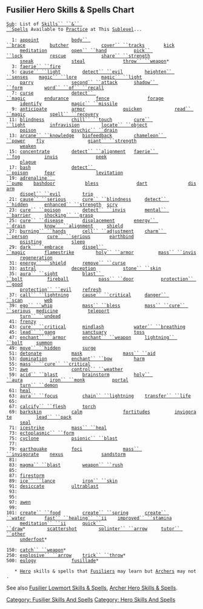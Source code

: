 ## Fusilier Hero Skills & Spells Chart

[`Sub`](Sublevel "wikilink")`: List of `[`Skills`` ``&`` ``Spells`](:Category:_Skills_And_Spells "wikilink")` Available to `[`Practice`](Practice "wikilink")` at This `[`Sublevel`](Sublevel "wikilink")`...`  
  
`  1: `[`appoint`](Appoint "wikilink")`            `[`body`` ``brace`](Body_Brace "wikilink")`         `[`butcher`](Butcher "wikilink")`            `[`cover`` ``tracks`](Cover_Tracks "wikilink")`       `[`kick`](Kick "wikilink")  
`     `[`meditation`](Meditation "wikilink")`         `[`open`` ``hand`](Open_Hand "wikilink")`          `[`pick`` ``lock`](Pick_Lock "wikilink")`          `[`rescue`](Rescue "wikilink")`             `[`share`` ``strength`](Share_Strength "wikilink")  
`     `[`sneak`](Sneak "wikilink")`              `[`steal`](Steal "wikilink")`              `[`throw`` ``weapon`](Throw_Weapon "wikilink")`*`  
`  3: `[`faerie`` ``fire`](Faerie_Fire "wikilink")  
`  5: `[`cause`` ``light`](Cause_Light "wikilink")`        `[`detect`` ``evil`](Detect_Evil "wikilink")`        `[`heighten`` ``senses`](Heighten_Senses "wikilink")`    `[`magic`` ``lore`](Magic_Lore "wikilink")`         `[`magic`` ``light`](Magic_Light "wikilink")  
`     `[`parry`](Parry "wikilink")`              `[`second`` ``attack`](Second_Attack "wikilink")`      `[`shadow`` ``form`](Shadow_Form "wikilink")`        `[`word`` ``of`` ``recall`](Word_Of_Recall "wikilink")  
`  7: `[`curse`](Curse "wikilink")`              `[`detect`` ``magic`](Detect_Magic "wikilink")`       `[`endurance`](Endurance "wikilink")`          `[`fence`](Fence "wikilink")`              `[`forage`](Forage "wikilink")  
`     `[`identify`](Identify_(spell) "wikilink")`           `[`magic`` ``missile`](Magic_Missile "wikilink")  
`  9: `[`anticipate`](Anticipate "wikilink")`         `[`armor`](Armor_(spell) "wikilink")`              `[`quicken`](Quicken "wikilink")`            `[`read`` ``magic`](Read_Magic "wikilink")`         `[`spell`` ``recovery`](Spell_Recovery "wikilink")  
` 11: `[`blindness`](Blindness "wikilink")`          `[`chill`` ``touch`](Chill_Touch "wikilink")`        `[`cure`` ``light`](Cure_Light "wikilink")`         `[`infravision`](Infravision "wikilink")`        `[`locate`` ``object`](Locate_Object "wikilink")  
`     `[`poison`](Poison_(spell) "wikilink")`             `[`psychic`` ``drain`](Psychic_Drain "wikilink")  
` 13: `[`arcane`` ``knowledge`](Arcane_Knowledge "wikilink")`   `[`biofeedback`](Biofeedback "wikilink")`        `[`chameleon`` ``power`](Chameleon_Power "wikilink")`    `[`fly`](Fly "wikilink")`                `[`giant`` ``strength`](Giant_Strength "wikilink")  
`     `[`weaken`](Weaken "wikilink")  
` 15: `[`concentrate`](Concentrate "wikilink")`        `[`detect`` ``alignment`](Detect_Alignment "wikilink")`   `[`faerie`` ``fog`](Faerie_Fog "wikilink")`         `[`invis`](Invis "wikilink")`              `[`peek`](Peek "wikilink")  
`     `[`plague`](Plague "wikilink")  
` 17: `[`bash`](Bash "wikilink")`               `[`detect`` ``poison`](Detect_Poison "wikilink")`      `[`fear`](Fear "wikilink")`               `[`levitation`](Levitation "wikilink")  
` 19: `[`adrenaline`` ``pump`](Adrenaline_Pump "wikilink")`    `[`bashdoor`](Bashdoor "wikilink")`           `[`bless`](Bless "wikilink")`              `[`dart`](Dart_(spell) "wikilink")`               `[`disarm`](Disarm "wikilink")  
`     `[`dispel`` ``evil`](Dispel_Evil "wikilink")`        `[`trip`](Trip "wikilink")  
` 21: `[`cause`` ``serious`](Cause_Serious "wikilink")`      `[`cure`` ``blindness`](Cure_Blindness "wikilink")`     `[`detect`` ``hidden`](Detect_Hidden "wikilink")`      `[`enhanced`` ``strength`](Enhanced_Strength "wikilink")`  `[`scry`](Scry "wikilink")  
` 23: `[`cure`` ``poison`](Cure_Poison "wikilink")`        `[`detect`` ``invis`](Detect_Invis "wikilink")`       `[`mental`` ``barrier`](Mental_Barrier "wikilink")`     `[`shocking`` ``grasp`](Shocking_Grasp "wikilink")  
` 25: `[`cure`` ``disease`](Cure_Disease "wikilink")`       `[`displacement`](Displacement "wikilink")`       `[`energy`` ``drain`](Energy_Drain "wikilink")`       `[`know`` ``alignment`](Know_Alignment "wikilink")`     `[`shield`](Shield "wikilink")  
` 27: `[`burning`` ``hands`](Burning_Hands "wikilink")`      `[`cell`` ``adjustment`](Cell_Adjustment "wikilink")`    `[`charm`` ``person`](Charm_Person "wikilink")`       `[`cure`` ``serious`](Cure_Serious "wikilink")`       `[`earthbind`](Earthbind "wikilink")  
`     `[`psisting`](PsiSting "wikilink")`           `[`sleep`](Sleep_(spell) "wikilink")  
` 29: `[`dark`` ``embrace`](Dark_Embrace "wikilink")`       `[`dispel`` ``magic`](Dispel_Magic "wikilink")`       `[`flamestrike`](Flamestrike "wikilink")`        `[`holy`` ``armor`](Holy_Armor "wikilink")`         `[`mass`` ``invis`](Mass_Invis "wikilink")  
`     `[`regeneration`](Regeneration "wikilink")  
` 31: `[`energy`` ``shield`](Energy_Shield "wikilink")`      `[`remove`` ``curse`](Remove_Curse "wikilink")  
` 33: `[`astral`](Astral "wikilink")`             `[`deception`](Deception "wikilink")`          `[`stone`` ``skin`](Stone_Skin "wikilink")  
` 35: `[`aura`` ``sight`](Aura_Sight "wikilink")`         `[`blast`` ``bolt`](Blast_Bolt "wikilink")`         `[`fireball`](Fireball "wikilink")`           `[`pass`` ``door`](Pass_Door "wikilink")`          `[`protection`` ``good`](Protection_Good "wikilink")  
`     `[`protection`` ``evil`](Protection_Evil "wikilink")`    `[`refresh`](Refresh "wikilink")  
` 37: `[`call`` ``lightning`](Call_Lightning "wikilink")`     `[`cause`` ``critical`](Cause_Critical "wikilink")`     `[`danger`` ``scan`](Danger_Scan "wikilink")`        `[`web`](Web "wikilink")  
` 39: `[`ego`` ``whip`](Ego_Whip "wikilink")`           `[`mass`` ``bless`](Mass_Bless "wikilink")`         `[`mass`` ``cure`` ``serious`](Mass_Cure_Serious "wikilink")`  `[`medicine`](Medicine "wikilink")`           `[`teleport`](Teleport "wikilink")  
`     `[`turn`` ``undead`](Turn_Undead "wikilink")  
` 41: `[`frenzy`](Frenzy "wikilink")  
` 43: `[`cure`` ``critical`](Cure_Critical "wikilink")`      `[`mindlash`](Mindlash "wikilink")`           `[`water`` ``breathing`](Water_Breathing "wikilink")  
` 45: `[`lead`` ``gang`](Lead_Gang "wikilink")`          `[`sanctuary`](Sanctuary "wikilink")`          `[`toss`](Toss "wikilink")  
` 47: `[`enchant`` ``armor`](Enchant_Armor "wikilink")`      `[`enchant`` ``weapon`](Enchant_Weapon "wikilink")`     `[`lightning`` ``bolt`](Lightning_Bolt "wikilink")`     `[`summon`](Summon "wikilink")  
` 49: `[`move`` ``hidden`](Move_Hidden "wikilink")`        `[`surge`](Surge "wikilink")  
` 51: `[`detonate`](Detonate "wikilink")`           `[`mask`](Mask "wikilink")`               `[`mass`` ``aid`](Mass_Aid "wikilink")  
` 53: `[`domination`](Domination "wikilink")`         `[`enchant`` ``bow`](Enchant_Bow "wikilink")`        `[`harm`](Harm "wikilink")  
` 55: `[`mass`` ``cure`` ``critical`](Mass_Cure_Critical "wikilink")  
` 57: `[`awe`](Awe "wikilink")`                `[`control`` ``weather`](Control_Weather "wikilink")  
` 59: `[`acid`` ``blast`](Acid_Blast "wikilink")`         `[`brainstorm`](Brainstorm "wikilink")`         `[`holy`` ``aura`](Holy_Aura "wikilink")`          `[`iron`` ``monk`](Iron_Monk "wikilink")`          `[`portal`](Portal "wikilink")  
`     `[`turn`` ``demon`](Turn_Demon "wikilink")  
` 61: `[`heal`](Heal_(spell) "wikilink")  
` 63: `[`aura`` ``focus`](Aura_Focus "wikilink")`         `[`chain`` ``lightning`](Chain_Lightning "wikilink")`    `[`transfer`` ``life`](Transfer_Life "wikilink")  
` 65: `  
` 67: `[`calcify`` ``flesh`](Calcify_Flesh "wikilink")`      `[`torch`](Torch_(spell) "wikilink")  
` 69: `[`barkskin`](Barkskin "wikilink")`           `[`calm`](Calm "wikilink")`               `[`fortitudes`](Fortitudes "wikilink")`         `[`invigorate`](Invigorate "wikilink")`         `[`lead`` ``pack`](Lead_Pack "wikilink")  
`     `[`seal`](Seal "wikilink")  
` 71: `[`icestrike`](Icestrike "wikilink")`          `[`mass`` ``heal`](Mass_Heal "wikilink")  
` 73: `[`ectoplasmic`` ``form`](Ectoplasmic_Form "wikilink")  
` 75: `[`cyclone`](Cyclone "wikilink")`            `[`psionic`` ``blast`](Psionic_Blast "wikilink")  
` 77: `  
` 79: `[`earthquake`](Earthquake "wikilink")`         `[`foci`](Foci "wikilink")`               `[`mass`` ``invigorate`](Mass_Invigorate "wikilink")`    `[`nexus`](Nexus "wikilink")`              `[`sandstorm`](Sandstorm "wikilink")  
` 81: `  
` 83: `[`magma`` ``blast`](Magma_Blast "wikilink")`        `[`weapon`` ``rush`](Weapon_Rush "wikilink")  
` 85: `  
` 87: `[`firestorm`](Firestorm "wikilink")  
` 89: `[`ice`` ``lance`](Ice_Lance "wikilink")`          `[`iron`` ``skin`](Iron_Skin "wikilink")  
` 91: `[`desiccate`](Desiccate "wikilink")`          `[`ultrablast`](Ultrablast "wikilink")  
` 93: `  
` 95: `  
` 97: `[`awen`](Awen "wikilink")  
` 99: `  
`101: `[`create`` ``food`](Create_Food "wikilink")`        `[`create`` ``spring`](Create_Spring "wikilink")`      `[`create`` ``water`](Create_Water "wikilink")`       `[`fast`` ``healing`` ``ii`](Fast_Healing_II "wikilink")`    `[`improved`` ``stamina`](Improved_Stamina "wikilink")  
`     `[`meditation`` ``ii`](Meditation_II "wikilink")`      `[`quick`` ``draw`](Quick_Draw "wikilink")`*        `[`scattershot`](Scattershot "wikilink")`        `[`splinter`` ``arrow`](Splinter_Arrow "wikilink")`     `[`tutor`` ``other`](Tutor_Other "wikilink")  
`     `[`underfoot`](Underfoot "wikilink")`*`  
`     `  
`150: `[`catch`` ``weapon`](Catch_Weapon "wikilink")`*`  
`250: `[`explosive`` ``arrow`](Explosive_Arrow "wikilink")`    `[`trick`` ``throw`](Trick_Throw "wikilink")`*`  
`500: `[`eulogy`](Eulogy "wikilink")`             `[`fusillade`](Fusillade "wikilink")`*`  
`     `  
`   * `[`Hero`](:Category:_Hero "wikilink")` skills & spells that `[`Fusiliers`](:Category:_Fusiliers "wikilink")` may learn but `[`Archers`](:Category:_Archers "wikilink")` may not.`

See also [Fusilier Lowmort Skills &
Spells](:Category:_Fusilier_Lowmort_Skills_And_Spells "wikilink"),
[Archer Hero Skills &
Spells](:Category:_Archer_Hero_Skills_And_Spells "wikilink").

[Category: Fusilier Skills And
Spells](Category:_Fusilier_Skills_And_Spells "wikilink") [Category: Hero
Skills And Spells](Category:_Hero_Skills_And_Spells "wikilink")
